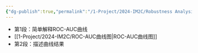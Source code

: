 ```yaml
---
{"dg-publish":true,"permalink":"/1-Project/2024-IM2C/Robustness Analysis/"}
---
```


- 第1段：简单解释ROC-AUC曲线
- [[1-Project/2024-IM2C/ROC-AUC曲线图\|ROC-AUC曲线图]]
- 第2段：描述曲线结果